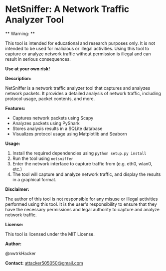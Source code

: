 **NetSniffer: A Network Traffic Analyzer Tool**
=====================================================

** Warning: **

This tool is intended for educational and research purposes only. It is not intended to be used for malicious or illegal activities. Using this tool to capture or analyze network traffic without permission is illegal and can result in serious consequences.

**Use at your own risk!**

**Description:**

NetSniffer is a network traffic analyzer tool that captures and analyzes network packets. It provides a detailed analysis of network traffic, including protocol usage, packet contents, and more.

**Features:**

* Captures network packets using Scapy
* Analyzes packets using PyShark
* Stores analysis results in a SQLite database
* Visualizes protocol usage using Matplotlib and Seaborn

**Usage:**

1. Install the required dependencies using `python setup.py install`
2. Run the tool using `netsniffer`
3. Enter the network interface to capture traffic from (e.g. eth0, wlan0, etc.)
4. The tool will capture and analyze network traffic, and display the results in a graphical format.

**Disclaimer:**

The author of this tool is not responsible for any misuse or illegal activities performed using this tool. It is the user's responsibility to ensure that they have the necessary permissions and legal authority to capture and analyze network traffic.

**License:**

This tool is licensed under the MIT License.

**Author:**

@nwtrkHacker

**Contact:**
attacker505050@gmail.com